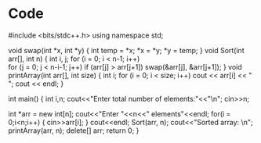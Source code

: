 # Code
#include <bits/stdc++.h>
using namespace std;
 
void swap(int *x, int *y) 
{ 
    int temp = *x; 
    *x = *y; 
    *y = temp; 
} 
void Sort(int arr[], int n) 
{ 
    int i, j; 
    for (i = 0; i < n-1; i++)     
    for (j = 0; j < n-i-1; j++) 
        if (arr[j] > arr[j+1]) 
            swap(&arr[j], &arr[j+1]); 
} 
void printArray(int arr[], int size) 
{ 
    int i; 
    for (i = 0; i < size; i++) 
        cout << arr[i] << " "; 
    cout << endl; 
} 
 
int main() 
{ 
   int i,n;
   cout<<"Enter total number of elements:"<<"\n";
   cin>>n;
  
   int *arr = new int[n];
   cout<<"Enter "<<n<<" elements"<<endl;
   for(i = 0;i<n;i++) {
      cin>>arr[i];
   }
   cout<<endl;
    Sort(arr, n); 
    cout<<"Sorted array: \n"; 
    printArray(arr, n); 
    delete[] arr;
    return 0; 
} 
